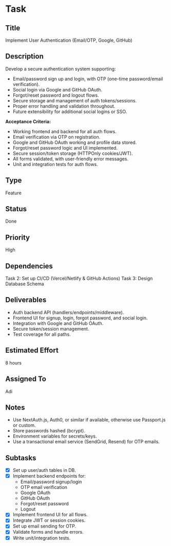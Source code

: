 # Task

## Title
Implement User Authentication (Email/OTP, Google, GitHub)

## Description
Develop a secure authentication system supporting:
- Email/password sign up and login, with OTP (one-time password/email verification).
- Social login via Google and GitHub OAuth.
- Forgot/reset password and logout flows.
- Secure storage and management of auth tokens/sessions.
- Proper error handling and validation throughout.
- Future extensibility for additional social logins or SSO.

**Acceptance Criteria:**
- Working frontend and backend for all auth flows.
- Email verification via OTP on registration.
- Google and GitHub OAuth working and profile data stored.
- Forgot/reset password logic and UI implemented.
- Secure session/token storage (HTTPOnly cookies/JWT).
- All forms validated, with user-friendly error messages.
- Unit and integration tests for auth flows.

## Type
Feature

## Status
Done

## Priority
High

## Dependencies
Task 2: Set up CI/CD (Vercel/Netlify & GitHub Actions)
Task 3: Design Database Schema

## Deliverables
- Auth backend API (handlers/endpoints/middleware).
- Frontend UI for signup, login, forgot password, and social login.
- Integration with Google and GitHub OAuth.
- Secure token/session management.
- Test coverage for all paths.

## Estimated Effort
8 hours

## Assigned To
Adi

## Notes
- Use NextAuth.js, Auth0, or similar if available, otherwise use Passport.js or custom.
- Store passwords hashed (bcrypt).
- Environment variables for secrets/keys.
- Use a transactional email service (SendGrid, Resend) for OTP emails.

## Subtasks
- [x] Set up user/auth tables in DB.
- [x] Implement backend endpoints for:
    - Email/password signup/login
    - OTP email verification
    - Google OAuth
    - GitHub OAuth
    - Forgot/reset password
    - Logout
- [x] Implement frontend UI for all flows.
- [x] Integrate JWT or session cookies.
- [x] Set up email sending for OTP.
- [x] Validate forms and handle errors.
- [x] Write unit/integration tests.